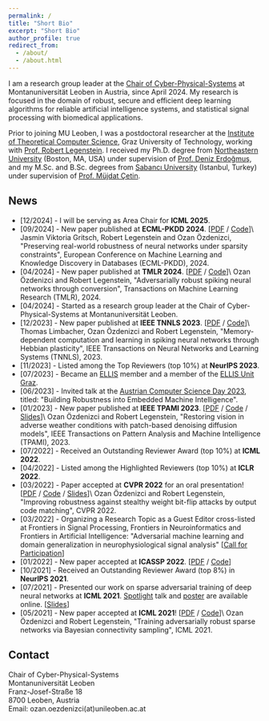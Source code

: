 ```yaml
---
permalink: /
title: "Short Bio"
excerpt: "Short Bio"
author_profile: true
redirect_from:
  - /about/
  - /about.html
---
```


I am a research group leader at the [Chair of Cyber-Physical-Systems](https://cps.unileoben.ac.at) at Montanuniversität Leoben in Austria, since April 2024. My research is focused in the domain of robust, secure and efficient deep learning algorithms for reliable artificial intelligence systems, and statistical signal processing with biomedical applications.

Prior to joining MU Leoben, I was a postdoctoral researcher at the [Institute of Theoretical Computer Science](https://www.tugraz.at/en/institutes/igi/home/), Graz University of Technology, working with [Prof. Robert Legenstein](https://www.tugraz.at/en/institutes/igi/people/prof-legenstein/). I received my Ph.D. degree from [Northeastern University](https://www.northeastern.edu) (Boston, MA, USA) under supervision of [Prof. Deniz Erdoğmuş](https://web.northeastern.edu/deniz/), and my M.Sc. and B.Sc. degrees from [Sabancı University](https://www.sabanciuniv.edu/en/) (Istanbul, Turkey) under supervision of [Prof. Müjdat Çetin](http://www.hajim.rochester.edu/ece/people/faculty/cetin_mujdat/).

## News

* [12/2024] - I will be serving as Area Chair for <b>ICML 2025</b>.
* [09/2024] - New paper published at <b>ECML-PKDD 2024</b>. [[PDF](https://link.springer.com/content/pdf/10.1007/978-3-031-70362-1_20.pdf?pdf=inline%20link) / [Code](https://github.com/IGITUGraz/RobustModelCompression)]\\
Jasmin Viktoria Gritsch, Robert Legenstein and Ozan Özdenizci, "Preserving real-world robustness of neural networks under sparsity constraints", European Conference on Machine Learning and Knowledge Discovery in Databases (ECML-PKDD), 2024.
* [04/2024] - New paper published at <b>TMLR 2024</b>. [[PDF](https://openreview.net/pdf?id=I8FMYa2BdP) / [Code](https://github.com/IGITUGraz/RobustSNNConversion)]\\
Ozan Özdenizci and Robert Legenstein, "Adversarially robust spiking neural networks through conversion", Transactions on Machine Learning Research (TMLR), 2024.
* [04/2024] - Started as a research group leader at the Chair of Cyber-Physical-Systems at Montanuniversität Leoben.
* [12/2023] - New paper published at <b>IEEE TNNLS 2023</b>. [[PDF](https://ieeexplore.ieee.org/stamp/stamp.jsp?tp=&arnumber=10365548) / [Code](https://github.com/IGITUGraz/MemoryDependentComputation)]\\
Thomas Limbacher, Ozan Özdenizci and Robert Legenstein, "Memory-dependent computation and learning in spiking neural networks through Hebbian plasticity", IEEE Transactions on Neural Networks and Learning Systems (TNNLS), 2023.
* [11/2023] - Listed among the Top Reviewers (top 10%) at <b>NeurIPS 2023</b>.
* [07/2023] - Became an [ELLIS](https://ellis.eu) member and a member of the [ELLIS Unit Graz](https://ellis.eu/units/graz).
* [06/2023] - Invited talk at the [Austrian Computer Science Day 2023](https://acsd2023.iaik.tugraz.at/), titled: "Building Robustness into Embedded Machine Intelligence".
* [01/2023] - New paper published at <b>IEEE TPAMI 2023</b>. [[PDF](https://arxiv.org/pdf/2207.14626.pdf) / [Code](https://github.com/IGITUGraz/WeatherDiffusion) / [Slides](files/OzanOzdenizci_TPAMI2023_Talk.pdf)]\\
Ozan Özdenizci and Robert Legenstein, "Restoring vision in adverse weather conditions with patch-based denoising diffusion models", IEEE Transactions on Pattern Analysis and Machine Intelligence (TPAMI), 2023.
* [07/2022] - Received an Outstanding Reviewer Award (top 10%) at <b>ICML 2022</b>.
* [04/2022] - Listed among the Highlighted Reviewers (top 10%) at <b>ICLR 2022</b>.
* [03/2022] - Paper accepted at <b>CVPR 2022</b> for an oral presentation! [[PDF](https://igi-web.tugraz.at/PDF/OzdenizciLegenstein_CVPR2022.pdf) / [Code](https://github.com/IGITUGraz/OutputCodeMatching) / [Slides](files/OzanOzdenizci_CVPR2022_Talk.pdf)]\\
Ozan Özdenizci and Robert Legenstein, "Improving robustness against stealthy weight bit-flip attacks by output code matching", CVPR 2022.
* [03/2022] - Organizing a Research Topic as a Guest Editor cross-listed at Frontiers in Signal Processing, Frontiers in Neuroinformatics and Frontiers in Artificial Intelligence: "Adversarial machine learning and domain generalization in neurophysiological signal analysis" [[Call for Participation](https://www.frontiersin.org/research-topics/33660/adversarial-machine-learning-and-domain-generalization-in-neurophysiological-signal-analysis)]
* [01/2022] - New paper accepted at <b>ICASSP 2022</b>. [[PDF](https://arxiv.org/pdf/2201.11613.pdf) / [Code](https://github.com/philipph77/DAPE-Framework)]
* [10/2021] - Received an Outstanding Reviewer Award (top 8%) in <b>NeurIPS 2021</b>.
* [07/2021] - Presented our work on sparse adversarial training of deep neural networks at <b>ICML 2021</b>. [Spotlight](https://icml.cc/virtual/2021/poster/8563) talk and [poster](files/OzdenizciLegenstein_ICML2021_Poster.pdf) are available online. [[Slides](files/OzanOzdenizci_ICML2021_Talk.pdf)]
* [05/2021] - New paper accepted at <b>ICML 2021</b>! [[PDF](http://proceedings.mlr.press/v139/ozdenizci21a/ozdenizci21a.pdf) / [Code](https://github.com/IGITUGraz/SparseAdversarialTraining)]\\
Ozan Özdenizci and Robert Legenstein, "Training adversarially robust sparse networks via Bayesian connectivity sampling", ICML 2021.

## Contact

Chair of Cyber-Physical-Systems\
Montanuniversität Leoben\
Franz-Josef-Straße 18\
8700 Leoben, Austria\
Email: ozan.oezdenizci(at)unileoben.ac.at
